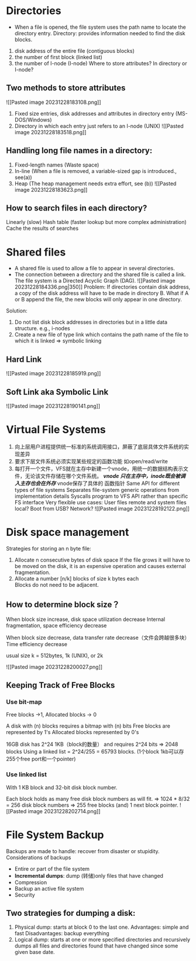 # Directories 
- When a file is opened, the file system uses the path name to locate the directory entry. 
Directory: provides information needed to find the disk blocks.
1. disk address of the entire file (contiguous blocks)
2. the number of first block (linked list)
3. the number of I-node (I-node)
Where to store attributes? In directory or I-node?


## Two methods to store attributes
![[Pasted image 20231228183108.png]]
1. Fixed size entries, disk addresses and attributes in directory entry (MS-DOS/Windows) 
2. Directory in which each entry just refers to an I-node (UNIX)
![[Pasted image 20231228183518.png]]

## Handling long file names in a directory:
1. Fixed-length names (Waste space)
2. In-line (When a file is removed, a variable-sized gap is introduced., see(a))
3. Heap (The heap management needs extra effort, see (b))
![[Pasted image 20231228183623.png]]
## How to search files in each directory?
Linearly  (slow)
Hash table  (faster lookup but more complex administration)
Cache the results of searches

# Shared files
- A shared file is used to allow a file to appear in several directories.
- The connection between a directory and the shared file is called a link. The file system is a Directed Acyclic Graph (DAG).
![[Pasted image 20231228184336.png|350]]
Problem: 
If directories contain disk address, a copy of the disk address will have to be made in directory B.  What if A or B append the file, the new blocks will only appear in one directory.

Solution:	
1. Do not list disk block addresses in directories but in a little data structure.   e.g., i-nodes
2. Create a new file of type link which contains the path name of the file to which it is linked  => symbolic linking   


## Hard Link
![[Pasted image 20231228185919.png]]
## Soft Link aka Symbolic Link
![[Pasted image 20231228190141.png]]

# Virtual File Systems
1. 向上层用户进程提供统一标准的系统调用接口，屏蔽了底层具体文件系统的实现差异
2. 要求下层文件系统必须实现某些规定的函数功能 如open/read/write
3. 每打开一个文件，VFS就在主存中新建一个vnode，用统一的数据结构表示文件，无论该文件存储在哪个文件系统。 ***vnode 只在主存中，inode既会被调入主存也会在外存***  vnode保存了具体的 函数指针
Same API for different types of file systems
	Separates file-system generic operations from implementation details 
	Syscalls program to VFS API rather than specific FS interface 
Very flexible use cases: 
	User files remote and system files local?
	Boot from USB? Network? 
![[Pasted image 20231228192122.png]]

# Disk space management
Strategies for storing an n byte file:
1. Allocate n consecutive bytes of disk space
	If the file grows it will have to be moved on the disk,  it is an expensive operation and causes external fragmentation. 
2. Allocate a number [n/k] blocks of size k bytes each       
   Blocks do not need to be adjacent.
## How to determine block size？
When block size increase, disk space utilization decrease 
	Internal fragmentation, space efficiency decrease
	
When block size decrease, data transfer rate decrease（文件会跨越很多块）
	Time efficiency decrease
	
usual size k = 512bytes, 1k (UNIX), or 2k
  
![[Pasted image 20231228200027.png]]
## Keeping Track of Free Blocks 
### Use bit-map
Free blocks ->1,  Allocated blocks ->  0

A disk with (n) blocks requires a bitmap with (n) bits
Free blocks are represented by 1's
Allocated blocks represented by 0's

16GB disk has 2^24 1KB（block的数量） and requires 2^24 bits => 2048 blocks
Using a linked list = 2^24/255 = 65793 blocks. (1个block 1kb可以存255个free port和一个pointer)

### Use linked list
With 1 KB block and 32-bit disk block number.

Each block holds as many free disk block numbers as will fit. => 1024 * 8/32 = 256 disk block numbers => 255 free blocks (and) 1 next block pointer. 
![[Pasted image 20231228202714.png]]

# File System Backup
Backups are made to handle: recover from disaster or stupidity.
Considerations of backups
- Entire or part of  the file system
- **Incremental dumps**: dump (转储)only files that have changed 
- Compression
- Backup an active file system
- Security

## Two strategies for dumping a disk:
1. Physical dump: starts at block 0 to the last one.
	Advantages: simple and fast
	Disadvantages: backup everything
2. Logical dump: starts at one or more specified directories and recursively dumps all files and directories found that have changed since some given base date.

